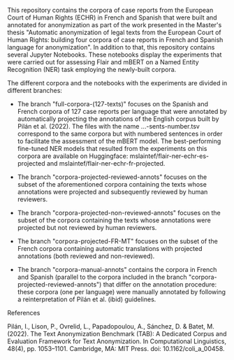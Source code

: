 This repository contains the corpora of case reports from the European Court of Human Rights (ECHR) in French and Spanish that were built and annotated for anonymization as part of the work presented in the Master's thesis "Automatic anonymization of legal texts from the European Court of Human Rights: building four corpora of case reports in French and Spanish language for anonymization". In addition to that, this repository contains several Jupyter Notebooks. These notebooks display the experiments that were carried out for assessing Flair and mBERT on a Named Entity Recognition (NER) task employing the newly-built corpora.

The different corpora and the notebooks with the experiments are divided in different branches:

- The branch "full-corpora-(127-texts)" focuses on the Spanish and French corpora of 127 case reports per language that were annotated by automatically projecting the annotations of the English corpus built by Pilán et al. (2022). The files with the name ...-sents-number.tsv correspond to the same corpora but with numbered sentences in order to facilitate the assessment of the mBERT model. The best-performing fine-tuned NER models that resulted from the experiments on this corpora are available on Huggingface: mslaintef/flair-ner-echr-es-projected and mslaintef/flair-ner-echr-fr-projected.

- The branch "corpora-projected-reviewed-annots" focuses on the subset of the aforementioned corpora containing the texts whose annotations were projected and subsequently reviewed by human reviewers.

- The branch "corpora-projected-non-reviewed-annots" focuses on the subset of the corpora containing the texts whose annotations were projected but not reviewed by human reviewers.

- The branch "corpora-projected-FR-MT" focuses on the subset of the French corpora containing automatic translations with projected annotations (both reviewed and non-reviewed).

- The branch "corpora-manual-annots" contains the corpora in French and Spanish (parallel to the corpora included in the branch "corpora-projected-reviewed-annots") that differ on the annotation procedure: these corpora (one per language) were manually annotated by following a reinterpretation of Pilán et al. (ibid) guidelines.

References

Pilán, I., Lison, P., Ovrelid, L., Papadopoulou, A., Sánchez, D. & Batet, M. (2022). The Text Anonymization Benchmark (TAB): A Dedicated Corpus and Evaluation Framework for Text Anonymization. In Computational Linguistics, 48(4), pp. 1053–1101. Cambridge, MA: MIT Press. doi: 10.1162/coli_a_00458.
